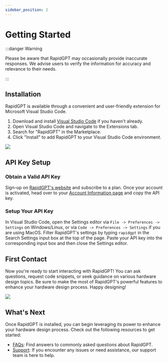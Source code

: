 ```yaml
---
sidebar_position: 2
---
```


# Getting Started

:::danger Warning

Please be aware that RapidGPT may occasionally provide inaccurate responses. We advise users to verify the information for accuracy and relevance to their needs.

:::

## Installation

RapidGPT is available through a convenient and user-friendly extension for Microsoft Visual Studio Code.

1. Download and install [Visual Studio Code](https://code.visualstudio.com/) if you haven't already.
2. Open Visual Studio Code and navigate to the Extensions tab.
3. Search for "RapidGPT" in the Marketplace.
4. Click "Install" to add RapidGPT to your Visual Studio Code environment.

![](/img/docs/installation.gif)

## API Key Setup

### Obtain a Valid API Key

Sign-up on [RapidGPT's website](https://getrapidgpt.primis.ai/) and subscribe to a plan. Once your account is activated, head over to your [Account Information page](https://getrapidgpt.primis.ai/dashboard) and copy the API key.

### Setup Your API Key

In Visual Studio Code, open the Settings editor via `File -> Preferences -> Settings` on Windows/Linux, or via `Code -> Preferences -> Settings` if you are using MacOS. Filter RapidGPT's settings by typing `rapidgpt` in the Search Settings input box at the top of the page. Paste your API key into the corresponding input box and then close the Settings editor.

## First Contact

Now you're ready to start interacting with RapidGPT! You can ask questions, request code snippets, or seek guidance on various hardware design topics. Be sure to make the most of RapidGPT's powerful features to enhance your hardware design process. Happy designing!

![](/img/docs/first-contact.gif)

## What's Next

Once RapidGPT is installed, you can begin leveraging its power to enhance your hardware design process. Check out the following resources to get started:

- [FAQs](https://docs.primis.ai/faq): Find answers to commonly asked questions about RapidGPT.
- [Support](https://docs.primis.ai/support): If you encounter any issues or need assistance, our support team is here to help.